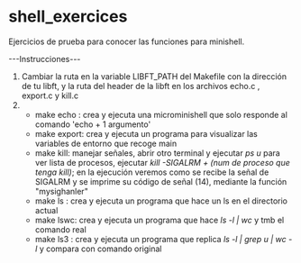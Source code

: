 # shell_exercices


Ejercicios de prueba para conocer las funciones para minishell.

---Instrucciones---
1. Cambiar la ruta en la variable LIBFT_PATH del Makefile con la dirección de tu libft, y la ruta del header de la libft en los archivos echo.c , export.c  y kill.c 
2. 
      - make echo :   crea y ejecuta una microminishell que solo responde al comando 'echo +  1 argumento'
      - make export:  crea y ejecuta un programa para visualizar las variables de entorno que recoge main
      - make kill:    manejar señales, abrir otro terminal y ejecutar *ps u* para ver lista de procesos, ejecutar *kill -SIGALRM + (num de proceso que tenga kill)*; en la ejecución veremos como se recibe la señal de SIGALRM y se imprime su código de señal (14), mediante la función "mysighanler"
      - make ls :     crea y ejecuta un programa que hace un ls en el directorio actual
      - make lswc:    crea y ejecuta un programa que hace *ls -l | wc*  y tmb el comando real
      - make ls3 :    crea y ejecuta un programa que replica *ls -l | grep u | wc -l* y compara con comando original
